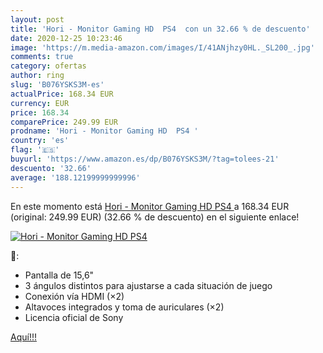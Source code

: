 ```yaml
---
layout: post
title: 'Hori - Monitor Gaming HD  PS4  con un 32.66 % de descuento'
date: 2020-12-25 10:23:46
image: 'https://m.media-amazon.com/images/I/41ANjhzy0HL._SL200_.jpg'
comments: true
category: ofertas
author: ring
slug: 'B076YSKS3M-es'
actualPrice: 168.34 EUR
currency: EUR
price: 168.34
comparePrice: 249.99 EUR
prodname: 'Hori - Monitor Gaming HD  PS4 '
country: 'es'
flag: '🇪🇸'
buyurl: 'https://www.amazon.es/dp/B076YSKS3M/?tag=tolees-21'
descuento: '32.66'
average: '188.12199999999996'
---
```


En este momento está [Hori - Monitor Gaming HD  PS4 ](https://www.amazon.es/dp/B076YSKS3M/?tag=tolees-21) a 168.34 EUR (original: 249.99 EUR) (32.66 %  de descuento) en el siguiente enlace!

[![Hori - Monitor Gaming HD  PS4 ](https://m.media-amazon.com/images/I/41ANjhzy0HL._SL200_.jpg)](https://www.amazon.es/dp/B076YSKS3M/?tag=tolees-21)

🔎:

- Pantalla de 15,6"
- 3 ángulos distintos para ajustarse a cada situación de juego
- Conexión vía HDMI (×2)
- Altavoces integrados y toma de auriculares (×2)
- Licencia oficial de Sony

[Aquí!!!](https://www.amazon.es/dp/B076YSKS3M/?tag=tolees-21)
